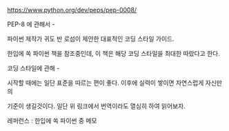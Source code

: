 https://www.python.org/dev/peps/pep-0008/

PEP-8 에 관해서 -

파이썬 제작가 귀도 반 로섬이 제안한 대표적인 코딩 스타일 가이드.

한입에 쏙 파이썬 책을 참조중인데, 이 책은 해당 코딩 스타일을 최대한 따랐다고 한다.

 

코딩 스타일에 관해 -

시작할 때에는 일단 표준을 따르는 편이 좋다. 이후에 실력이 쌓이면 자연스럽게 자신만의

기준이 생길것이다. 일단 위 링크에서 번역이라도 열심히 하여 읽어보자.


레퍼런스 : 한입에 쏙 파이썬 중 메모 